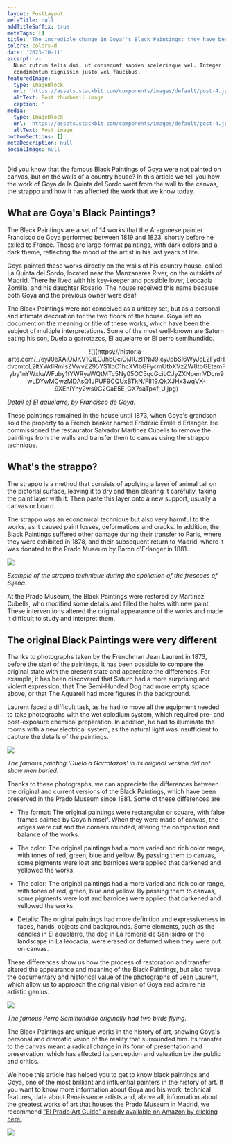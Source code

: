 ```yaml
---
layout: PostLayout
metaTitle: null
addTitleSuffix: true
metaTags: []
title: 'The incredible change in Goya''s Black Paintings: they have been repainted'
colors: colors-d
date: '2023-10-11'
excerpt: >-
  Nunc rutrum felis dui, ut consequat sapien scelerisque vel. Integer
  condimentum dignissim justo vel faucibus.
featuredImage:
  type: ImageBlock
  url: 'https://assets.stackbit.com/components/images/default/post-4.jpeg'
  altText: Post thumbnail image
  caption: ''
media:
  type: ImageBlock
  url: 'https://assets.stackbit.com/components/images/default/post-4.jpeg'
  altText: Post image
bottomSections: []
metaDescription: null
socialImage: null
---
```

Did you know that the famous Black Paintings of Goya were not painted on canvas, but on the walls of a country house? In this article we tell you how the work of Goya de la Quinta del Sordo went from the wall to the canvas, the strappo and how it has affected the work that we know today.

## What are Goya's Black Paintings?

The Black Paintings are a set of 14 works that the Aragonese painter Francisco de Goya performed between 1819 and 1823, shortly before he exiled to France. These are large-format paintings, with dark colors and a dark theme, reflecting the mood of the artist in his last years of life.

Goya painted these works directly on the walls of his country house, called La Quinta del Sordo, located near the Manzanares River, on the outskirts of Madrid. There he lived with his key-keeper and possible lover, Leocadia Zorrilla, and his daughter Rosario. The house received this name because both Goya and the previous owner were deaf.

The Black Paintings were not conceived as a unitary set, but as a personal and intimate decoration for the two floors of the house. Goya left no document on the meaning or title of these works, which have been the subject of multiple interpretations. Some of the most well-known are Saturn eating his son, Duelo a garrotazos, El aquelarre or El perro semihundido.

<center>![](https\://historia-arte.com/_/eyJ0eXAiOiJKV1QiLCJhbGciOiJIUzI1NiJ9.eyJpbSI6WyJcL2FydHdvcmtcL2ltYWdlRmlsZVwvZ295YS1lbC1hcXVlbGFycmUtbXVzZW8tbGEtemFyby1nYWxkaWFuby1tYWRyaWQtMTc5Ny05OC5qcGciLCJyZXNpemVDcm9wLDYwMCwzMDAsQ1JPUF9CQUxBTkN/FIl19.QkXJHx3wqVX-9XEhIYny2ws0C2CaE5E_GX7saTp4f_U.jpg)</center>

*Detail of El aquelarre, by Francisco de Goya.*

These paintings remained in the house until 1873, when Goya's grandson sold the property to a French banker named Frédéric Émile d'Erlanger. He commissioned the restaurator Salvador Martínez Cubells to remove the paintings from the walls and transfer them to canvas using the strappo technique.

## What's the strappo?

The strappo is a method that consists of applying a layer of animal tail on the pictorial surface, leaving it to dry and then clearing it carefully, taking the paint layer with it. Then paste this layer onto a new support, usually a canvas or board.

The strappo was an economical technique but also very harmful to the works, as it caused paint losses, deformations and cracks. In addition, the Black Paintings suffered other damage during their transfer to Paris, where they were exhibited in 1878, and their subsequent return to Madrid, where it was donated to the Prado Museum by Baron d'Erlanger in 1881.

![](https://estaticos.elmundo.es/assets/multimedia/imagenes/2016/11/11/14788882199113.jpg)

*Example of the strappo technique during the spoliation of the frescoes of Sijena.*

At the Prado Museum, the Black Paintings were restored by Martínez Cubells, who modified some details and filled the holes with new paint. These interventions altered the original appearance of the works and made it difficult to study and interpret them.

## The original Black Paintings were very different

Thanks to photographs taken by the Frenchman Jean Laurent in 1873, before the start of the paintings, it has been possible to compare the original state with the present state and appreciate the differences. For example, it has been discovered that Saturn had a more surprising and violent expression, that The Semi-Hunded Dog had more empty space above, or that The Aquarell had more figures in the background.

Laurent faced a difficult task, as he had to move all the equipment needed to take photographs with the wet colodium system, which required pre- and post-exposure chemical preparation. In addition, he had to illuminate the rooms with a new electrical system, as the natural light was insufficient to capture the details of the paintings.

![](https://cdn.zendalibros.com/wp-content/uploads/negativo-garrotazos.jpg)

*The famous painting 'Duelo a Garrotazos' in its original version did not show men buried.*

Thanks to these photographs, we can appreciate the differences between the original and current versions of the Black Paintings, which have been preserved in the Prado Museum since 1881. Some of these differences are:

*   The format: The original paintings were rectangular or square, with false frames painted by Goya himself. When they were made of canvas, the edges were cut and the corners rounded, altering the composition and balance of the works.

*   The color: The original paintings had a more varied and rich color range, with tones of red, green, blue and yellow. By passing them to canvas, some pigments were lost and barnices were applied that darkened and yellowed the works.

*   The color: The original paintings had a more varied and rich color range, with tones of red, green, blue and yellow. By passing them to canvas, some pigments were lost and barnices were applied that darkened and yellowed the works.

*   Details: The original paintings had more definition and expressiveness in faces, hands, objects and backgrounds. Some elements, such as the candles in El aquelarre, the dog in La romeria de San Isidro or the landscape in La leocadia, were erased or defumed when they were put on canvas.

These differences show us how the process of restoration and transfer altered the appearance and meaning of the Black Paintings, but also reveal the documentary and historical value of the photographs of Jean Laurent, which allow us to approach the original vision of Goya and admire his artistic genius.

![](https://cdn.zendalibros.com/wp-content/uploads/perro-semihundido-j-laurent.jpg)

*The famous Perro Semihundido originally had two birds flying.*

The Black Paintings are unique works in the history of art, showing Goya's personal and dramatic vision of the reality that surrounded him. Its transfer to the canvas meant a radical change in its form of presentation and preservation, which has affected its perception and valuation by the public and critics.

We hope this article has helped you to get to know black paintings and Goya, one of the most brilliant and influential painters in the history of art. If you want to know more information about Goya and his work, technical features, data about Renaissance artists and, above all, information about the greatest works of art that houses the Prado Museum in Madrid, we recommend ["El Prado Art Guide" already available on Amazon by clicking here.](https://www.amazon.es/dp/8418943424/)

![](/images/1.png)

